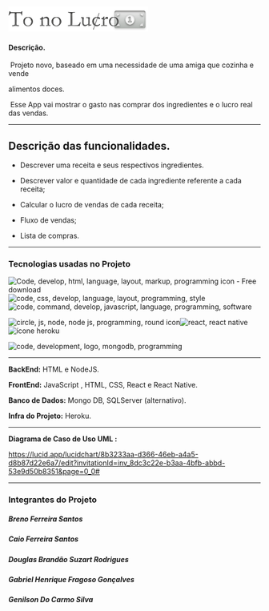 <img src="https://github.com/gaabhenrique/To-no-lucro/blob/main/img/LOGO.png?raw=true" alt="LOGO.png" style="zoom:55%;" />

#### Descrição.

​	Projeto novo, baseado em uma necessidade de uma amiga que cozinha e vende

alimentos doces.

​	Esse App vai mostrar o gasto nas comprar dos ingredientes e o lucro real das vendas.

------



## 	Descrição das funcionalidades.

* Descrever uma receita e seus respectivos ingredientes.

* Descrever valor e quantidade de cada ingrediente referente a cada receita;	

* Calcular o lucro de vendas de cada receita;

* Fluxo de vendas;

* Lista de compras.

  

------



### Tecnologias usadas no Projeto

![Code, develop, html, language, layout, markup, programming icon - Free download](https://cdn2.iconfinder.com/data/icons/designer-skills/128/code-programming-html-markup-develop-layout-language-120.png)![code, css, develop, language, layout, programming, style](https://cdn2.iconfinder.com/data/icons/designer-skills/128/code-programming-css-style-develop-layout-language-120.png)![code, command, develop, javascript, language, programming, software ](https://cdn2.iconfinder.com/data/icons/designer-skills/128/code-programming-javascript-software-develop-command-language-120.png)

![circle, js, node, node js, programming, round icon ](https://cdn3.iconfinder.com/data/icons/popular-services-brands/512/node-110.png)![react, react native ](https://cdn0.iconfinder.com/data/icons/logos-brands-in-colors/128/react_color-110.png)![ícone heroku](https://cdn.icon-icons.com/icons2/2108/PNG/96/heroku_icon_130912.png)

 ![code, development, logo, mongodb, programming ](https://cdn4.iconfinder.com/data/icons/logos-3/512/mongodb-2-170.png)

------

**BackEnd:**  HTML e NodeJS. 



**FrontEnd:** JavaScript , HTML, CSS, React e React Native.



**Banco de Dados:**  Mongo DB, SQLServer (alternativo).

**Infra do Projeto:**  Heroku.



------

 **Diagrama de Caso de Uso UML :**

https://lucid.app/lucidchart/8b3233aa-d366-46eb-a4a5-d8b87d22e6a7/edit?invitationId=inv_8dc3c22e-b3aa-4bfb-abbd-53e9d50b8351&page=0_0#

------



### Integrantes do Projeto	

##### 	Breno Ferreira Santos 

##### 	Caio Ferreira Santos

##### 	Douglas Brandão Suzart Rodrigues

##### 	Gabriel Henrique Fragoso Gonçalves

##### 	Genilson Do Carmo Silva 

